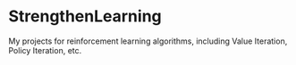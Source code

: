 # StrengthenLearning

My projects for reinforcement learning algorithms, including Value Iteration, Policy Iteration, etc.